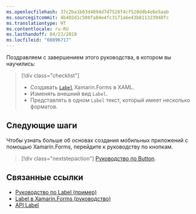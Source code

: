 ```yaml
---
ms.openlocfilehash: 37c2ba1b03d4894d7d7528f4cf520ddb4e6e5aab
ms.sourcegitcommit: 4b402d1c508fa84e4fc3171a6e43b811323948fc
ms.translationtype: HT
ms.contentlocale: ru-RU
ms.lasthandoff: 04/23/2019
ms.locfileid: "60896717"
---
```

Поздравляем с завершением этого руководства, в котором вы научились:

> [!div class="checklist"]
> - Создавать [`Label`](xref:Xamarin.Forms.Label) Xamarin.Forms в XAML.
> - Изменять внешний вид `Label`.
> - Представлять в одном `Label` текст, который имеет несколько форматов.

## <a name="next-steps"></a>Следующие шаги

Чтобы узнать больше об основах создания мобильных приложений с помощью Xamarin.Forms, перейдите к руководству по кнопкам.

> [!div class="nextstepaction"]
> [Руководство по Button](~/get-started/tutorials/button/index.yml).

## <a name="related-links"></a>Связанные ссылки

- [Руководство по Label (пример)](https://developer.xamarin.com/samples/xamarin-forms/GetStarted/Tutorials/LabelTutorial)
- [Label в Xamarin.Forms (руководство)](~/xamarin-forms/user-interface/text/label.md)
- [API Label](xref:Xamarin.Forms.Label)
